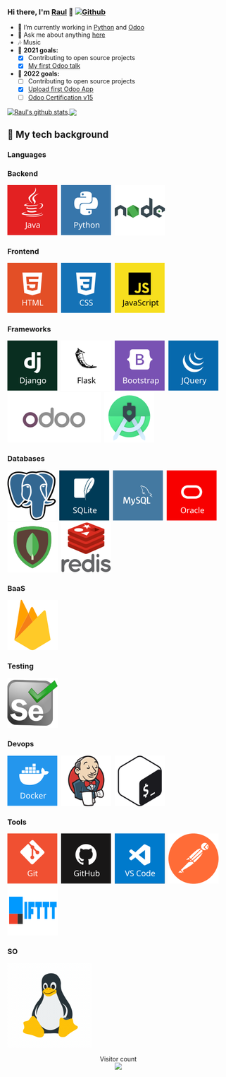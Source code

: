 ### Hi there, I'm [Raul](https://github.com/rauferdeveloper) 👋 [![Github](https://img.shields.io/github/followers/rauferdeveloper?label=Follow&style=social)](https://github.com/rauferdeveloper)
- 🌱 I’m currently working in [Python](https://www.python.org/) and [Odoo](https://www.odoo.com/)
- 💬 Ask me about anything [here](https://github.com/rauferdeveloper/rauferdeveloper/issues)
- 🎶 Music
- 🏁 **2021 goals:**
  - [x] Contributing to open source projects
  - [x] [My first Odoo talk](https://www.youtube.com/watch?v=XT1goLEioBs&feature=emb_logo&ab_channel=OdooSpain-Asociaci%C3%B3nEspa%C3%B1oladeOdoo)
- 🏁 **2022 goals:**
  - [ ] Contributing to open source projects
  - [x] [Upload first Odoo App](https://apps.odoo.com/apps/modules/15.0/reminder_birthday)
  - [ ] [Odoo Certification v15](https://www.odoo.com/es_ES/slides/odoo-certification-v15-108)

<!--
**rauferdeveloper/rauferdeveloper** is a ✨ _special_ ✨ repository because its `README.md` (this file) appears on your GitHub profile.

Here are some ideas to get you started:

- 🔭 I’m currently working on ...
- 🌱 I’m currently learning ...
- 👯 I’m looking to collaborate on ...
- 🤔 I’m looking for help with ...
- 💬 Ask me about ...
- 📫 How to reach me: ...
- 😄 Pronouns: ...
- ⚡ Fun fact: ...
-->
<a href="https://github.com/anuraghazra/github-readme-stats">
    <img align="center" src="https://github-readme-stats.vercel.app/api?username=rauferdeveloper&show_icons=true&include_all_commits=true&theme=radical" alt="Raul's github stats" />
</a>
<a href="https://github.com/anuraghazra/github-readme-stats">
    <img align="center" src="https://github-readme-stats.vercel.app/api/top-langs/?username=rauferdeveloper&layout=compact&theme=radical" />
</a>

## 🎒 My tech background
### Languages
### Backend
[![Java](img/icons_techs/java.svg)](#-my-tech-background)&nbsp;
[![Python](img/icons_techs/python.svg)](#-my-tech-background)&nbsp;
[![NodeJS](img/icons_techs/nodejs.svg)](#-my-tech-background)&nbsp;
### Frontend
[![HTML](img/icons_techs/html.svg)](#-my-tech-background)&nbsp;
[![CSS](img/icons_techs/css.svg)](#-my-tech-background)&nbsp;
[![JavaScript](img/icons_techs/javascript.svg)](#-my-tech-background)&nbsp;
### Frameworks
[![Django](img/icons_techs/django.svg)](#-my-tech-background)&nbsp;
[![Flask](img/icons_techs/flask.svg)](#-my-tech-background)&nbsp;
[![Bootstrap](img/icons_techs/bootstrap.svg)](#-my-tech-background)&nbsp;
[![JQuery](img/icons_techs/jquery.svg)](#-my-tech-background)&nbsp;
[![Odoo](img/icons_techs/odoo_logo.svg)](#-my-tech-background)&nbsp;
[![Android](img/icons_techs/android.svg)](#-my-tech-background)&nbsp;
### Databases
[![PostgreSQL](img/icons_techs/postgresql.svg)](#-my-tech-background)&nbsp;
[![SQLite](img/icons_techs/sqlite.svg)](#-my-tech-background)&nbsp;
[![MySQL](img/icons_techs/mysql.svg)](#-my-tech-background)&nbsp;
[![Oracle](img/icons_techs/oracle.svg)](#-my-tech-background)&nbsp;
[![MongoDB](img/icons_techs/mongodb.svg)](#-my-tech-background)&nbsp;
[![Redis](img/icons_techs/redis.svg)](#-my-tech-background)&nbsp;
### BaaS
[![Firebase](img/icons_techs/firebase.svg)](#-my-tech-background)&nbsp;
### Testing
[![Selenium](img/icons_techs/selenium.svg)](#-my-tech-background)&nbsp;
### Devops
[![Docker](img/icons_techs/docker.svg)](#-my-tech-background)&nbsp;
[![Jenkins](img/icons_techs/jenkins.svg)](#-my-tech-background)&nbsp;
[![Bash](img/icons_techs/bash.svg)](#-my-tech-background)&nbsp;
### Tools
[![Git](img/icons_techs/git.svg)](#-my-tech-background)&nbsp;
[![GitHub](img/icons_techs/github.svg)](#-my-tech-background)&nbsp;
[![Vscode](img/icons_techs/vscode.svg)](#-my-tech-background)&nbsp;
[![Postman](img/icons_techs/postman.svg)](#-my-tech-background)&nbsp;
[![IFTTT](img/icons_techs/ifttt.svg)](#-my-tech-background)&nbsp;
### SO
[![Linux](img/icons_techs/linux.gif)](#-my-tech-background)&nbsp;

<p align="center"> 
  Visitor count<br>
  <img src="https://profile-counter.glitch.me/rauferdeveloper/count.svg" />
</p>
<!-- Frameworks-->
<!-- [![Spring](img/icons_techs/spring.svg)](#-my-tech-background)&nbsp; -->
<!-- db-->
<!-- [![SQLServer](img/icons_techs/sqlserver.svg)](#-my-tech-background)&nbsp; -->
<!-- tools-->
<!-- [![Azure](img/icons_techs/azure.svg)](#-my-tech-background)&nbsp; -->
<!-- [![Maven](img/icons_techs/maven.svg)](#-my-tech-background)&nbsp; -->
<!--[![Eclipse](img/icons_techs/eclipse.svg)](#-my-tech-background)-->
<!--[![Linux](img/icons_techs/linux.svg)](#-my-tech-background)-->
<!--[![Bash](img/icons_techs/bash.svg)](#-my-tech-background)-->
